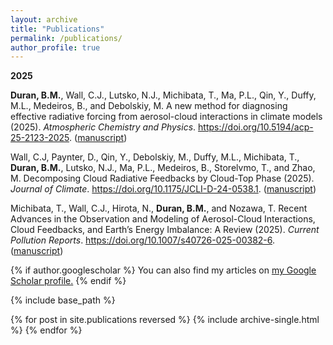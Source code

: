 ```yaml
---
layout: archive
title: "Publications"
permalink: /publications/
author_profile: true
---
```


**2025**

**Duran, B.M.**, Wall, C.J., Lutsko, N.J., Michibata, T., Ma, P.L., Qin, Y., Duffy, M.L., Medeiros, B., and Debolskiy, M. A new method for diagnosing effective radiative forcing from aerosol-cloud interactions in climate models (2025). *Atmospheric Chemistry and Physics*. https://doi.org/10.5194/acp-25-2123-2025. ([manuscript](https://acp.copernicus.org/articles/25/2123/2025/))

Wall, C.J, Paynter, D., Qin, Y., Debolskiy, M., Duffy, M.L., Michibata, T., **Duran, B.M.**, Lutsko, N.J., Ma, P.L., Medeiros, B., Storelvmo, T., and Zhao, M. Decomposing Cloud Radiative Feedbacks by Cloud-Top Phase (2025). *Journal of Climate*. https://doi.org/10.1175/JCLI-D-24-0538.1. ([manuscript](https://journals.ametsoc.org/view/journals/clim/aop/JCLI-D-24-0538.1/JCLI-D-24-0538.1.xml))

Michibata, T., Wall, C.J., Hirota, N., **Duran, B.M.**, and Nozawa, T. Recent Advances in the Observation and Modeling of Aerosol-Cloud Interactions, Cloud Feedbacks, and Earth’s Energy Imbalance: A Review (2025). *Current Pollution Reports*. https://doi.org/10.1007/s40726-025-00382-6. ([manuscript](https://link.springer.com/article/10.1007/s40726-025-00382-6#citeas))


{% if author.googlescholar %}
  You can also find my articles on <u><a href="{{author.googlescholar}}">my Google Scholar profile</a>.</u>
{% endif %}

{% include base_path %}

{% for post in site.publications reversed %}
  {% include archive-single.html %}
{% endfor %}
